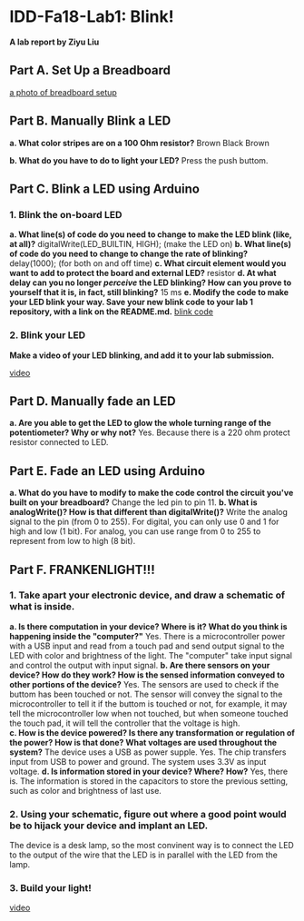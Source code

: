 # IDD-Fa18-Lab1: Blink!

**A lab report by Ziyu Liu**

## Part A. Set Up a Breadboard

[a photo of breadboard setup](//github.com/dlydb/IDD-Fa18-Lab1/blob/master/part_a.jpg)


## Part B. Manually Blink a LED

**a. What color stripes are on a 100 Ohm resistor?**
Brown Black Brown
 
**b. What do you have to do to light your LED?**
Press the push buttom.

## Part C. Blink a LED using Arduino

### 1. Blink the on-board LED

**a. What line(s) of code do you need to change to make the LED blink (like, at all)?**
digitalWrite(LED_BUILTIN, HIGH); (make the LED on)
**b. What line(s) of code do you need to change to change the rate of blinking?**
delay(1000); (for both on and off time)
**c. What circuit element would you want to add to protect the board and external LED?**
 resistor
**d. At what delay can you no longer *perceive* the LED blinking? How can you prove to yourself that it is, in fact, still blinking?**
15 ms
**e. Modify the code to make your LED blink your way. Save your new blink code to your lab 1 repository, with a link on the README.md.**
[blink code](//github.com/dlydb/IDD-Fa18-Lab1/blob/master/part_c_e.ino)

### 2. Blink your LED

**Make a video of your LED blinking, and add it to your lab submission.**

[video](//youtu.be/HSp0EdomSaQ)


## Part D. Manually fade an LED

**a. Are you able to get the LED to glow the whole turning range of the potentiometer? Why or why not?**
Yes. Because there is a 220 ohm protect resistor connected to LED.

## Part E. Fade an LED using Arduino

**a. What do you have to modify to make the code control the circuit you've built on your breadboard?**
Change the led pin to pin 11.
**b. What is analogWrite()? How is that different than digitalWrite()?**
Write the analog signal to the pin (from 0 to 255).
For digital, you can only use 0 and 1 for high and low (1 bit). 
For analog, you can use range from 0 to 255 to represent from low to high (8 bit).

## Part F. FRANKENLIGHT!!!

### 1. Take apart your electronic device, and draw a schematic of what is inside. 

**a. Is there computation in your device? Where is it? What do you think is happening inside the "computer?"**
Yes. There is a microcontroller power with a USB input and read from a touch pad and send output signal to the LED with color and brightness of the light. The "computer" take input signal and control the output with input signal.
**b. Are there sensors on your device? How do they work? How is the sensed information conveyed to other portions of the device?**
Yes. The sensors are used to check if the buttom has been touched or not. The sensor will convey the signal to the microcontroller to tell it if the buttom is touched or not, for example, it may tell the microcontroller low when not touched, but when someone touched the touch pad, it will tell the controller that the voltage is high.  
**c. How is the device powered? Is there any transformation or regulation of the power? How is that done? What voltages are used throughout the system?**
The device uses a USB as power supple. Yes. The chip transfers input from USB to power and ground. The system uses 3.3V as input voltage.
**d. Is information stored in your device? Where? How?**
Yes, there is. The information is stored in the capacitors to store the previous setting, such as color and brightness of last use. 
### 2. Using your schematic, figure out where a good point would be to hijack your device and implant an LED.
The device is a desk lamp, so the most convinent way is to connect the LED to the output of the wire that the LED is in parallel with the LED from the lamp. 
### 3. Build your light!
[video]()
